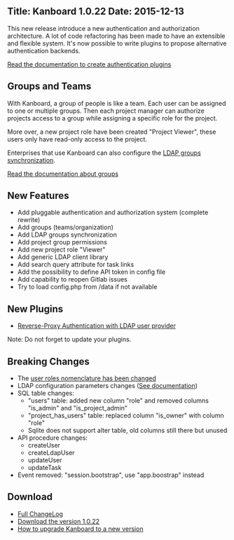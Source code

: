 Title: Kanboard 1.0.22
Date: 2015-12-13
---

This new release introduce a new authentication and authorization architecture.
A lot of code refactoring has been made to have an extensible and flexible system.
It's now possible to write plugins to propose alternative authentication backends.

[Read the documentation to create authentication plugins](https://kanboard.net/documentation/plugins)

Groups and Teams
----------------

With Kanboard, a group of people is like a team.
Each user can be assigned to one or multiple groups.
Then each project manager can authorize projects access to a group while assigning a specific role for the project.

More over, a new project role have been created "Project Viewer", these users only have read-only access to the project.

Enterprises that use Kanboard can also configure the [LDAP groups synchronization](https://kanboard.net/documentation/ldap-group-sync).

[Read the documentation about groups](https://kanboard.net/documentation/groups)

New Features
------------

* Add pluggable authentication and authorization system (complete rewrite)
* Add groups (teams/organization)
* Add LDAP groups synchronization
* Add project group permissions
* Add new project role "Viewer"
* Add generic LDAP client library
* Add search query attribute for task links
* Add the possibility to define API token in config file
* Add capability to reopen Gitlab issues
* Try to load config.php from /data if not available

New Plugins
-----------

- [Reverse-Proxy Authentication with LDAP user provider](https://kanboard.net/plugin/reverse-proxy-ldap)

Note: Do not forget to update your plugins.

Breaking Changes
----------------

* The [user roles nomenclature has been changed](https://kanboard.net/documentation/roles)
* LDAP configuration parameters changes ([See documentation](https://kanboard.net/documentation/ldap-parameters))
* SQL table changes:
    - "users" table: added new column "role" and removed columns "is_admin" and "is_project_admin"
    - "project_has_users" table: replaced column "is_owner" with column "role"
    - Sqlite does not support alter table, old columns still there but unused
* API procedure changes:
    - createUser
    - createLdapUser
    - updateUser
    - updateTask
* Event removed: "session.bootstrap", use "app.boostrap" instead

Download
--------

- [Full ChangeLog](https://github.com/kanboard/kanboard/blob/master/ChangeLog)
- [Download the version 1.0.22](https://kanboard.net/kanboard-1.0.22.zip)
- [How to upgrade Kanboard to a new version](https://kanboard.net/documentation/update)
